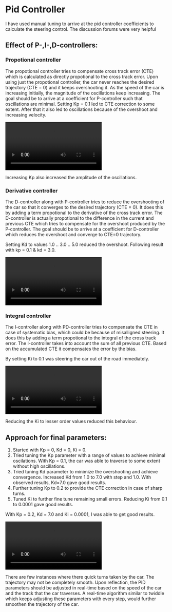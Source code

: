# Pid Controller

I have used manual tuning to arrive at the pid controller coefficients to calculate the steering control.
The discussion forums were very helpful

## Effect of P-,I-,D-controllers:
### Propotional controller
The propotional controller tries to compensate cross track error (CTE) which is calculated as  directly propotional to the cross track error. Upon using just the propotional controller, the car never reaches the desired trajectory (CTE = 0) and it keeps overshooting it.
As the speed of the car is increasing initially, the magnitude of the oscillations keep increasing. The goal should be to arrive at a  coefficient for P-controller such that oscillations are minimal.
Setting Kp = 0.1 led to CTE correction to some extent. After that it also led to oscillations because of the overshoot and increasing velocity.

![Video Link 1](./pid_kp_0.1.mp4)

Increasing Kp also increased the amplitude of the oscillations.

### Derivative controller
The D-controller along with P-controller tries to reduce the overshooting of the car so that it converges to the desired trajectory (CTE = 0). It does this by adding a term propotional to the derivative of the cross track error. The D-controller is actually propotional to the difference in the current and previous CTE which tries to compensate for the overshoot produced by the P-controller.
The goal should be to arrive at a coefficient for D-controller which reduces the overshoot and converge to CTE=0 trajectory.

Setting Kd to values 1.0 .. 3.0 .. 5.0 reduced the overshoot.
Following result with kp = 0.1 & kd = 3.0.

![Video Link 2](./pid_kp_0.1_kd_3.0.mp4)

### Integral controller
The I-controller along with PD-controller tries to compensate the CTE in case of systematic bias, which could be because of misalligned steering. It does this by adding a term propotional to the integral of the cross track error. The I-controller takes into account the sum of all previous CTE. Based on the accumulated CTE it compensates the error by the bias.

By setting Ki to 0.1 was steering the car out of the road immediately.

![Video Link 3](./pid_track_kp_0.2_kd_7.0_ki_0.1.mp4)

Reducing the Ki to lesser order values reduced this behaviour.

## Approach for final parameters:
1) Started with Kp = 0, Kd = 0, Ki = 0.
2) Tried tuning the Kp parameter with a range of values to achieve minimal oscilations. With Kp = 0.1, the car was able to traverse to some extent without high oscillations.
3) Tried tuning Kd parameter to minimize the overshooting and achieve convergence. Increased Kd from 1.0 to 7.0 with step and 1.0. With observed results, Kd=7.0 gave good results.
4) Further tuning Kp to 0.2 to provide the CTE correction in case of sharp turns.
5) Tuned Ki to further fine tune remaining small errors. Reducing Ki from 0.1 to 0.0001 gave good results.

With Kp = 0.2, Kd = 7.0 and Ki = 0.0001, I was able to get good results.

![Video Link 4](./final_pid.mp4)

There are few instances where there quick turns taken by the car. The trajectory may not be completely smooth.
Upon reflection, the PID parameters should be adjusted in real-time based on the speed of the car and the track that the car traverses.
A real-time algorithm similar to twiddle which keeps adjusting these parameters with every step, would further smoothen the trajectory of the car.

